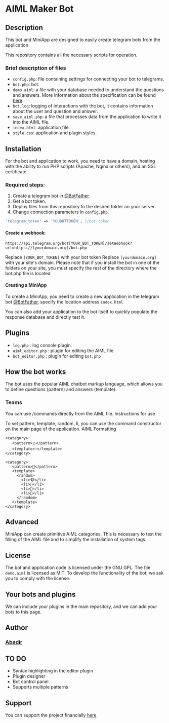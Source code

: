 # AIML Maker Bot

## Description

This bot and MiniApp are designed to easily create telegram bots from the application

This repository contains all the necessary scripts for operation.

### Brief description of files

- `config.php`: file containing settings for connecting your bot to telegrams.
- `bot.php`: bot.
- `demo.aiml`: a file with your database needed to understand the questions and answers. More information about the specification can be found [here](https://www.google.com/url?sa=t&rct=j&q=&esrc=s&source=web&cd=&cad=rja&uact=8&ved=2ahUKEwiv7a6hkumBAxVWIBAIHaJsBKcQFnoECAoQAQ&url=https%3A%2F%2Fru.wikipedia.org%2Fwiki%2FAIML&usg=AOvVaw3PN-9Zu9JGpIUmV_d84MmF&opi=89978449).
- `bot.log`: logging of interactions with the bot, it contains information about the user and question and answer.
- `save_aiml.php`: a file that processes data from the application to write it into the AIML file.
- `index.html`: application file.
- `style.css`: application and plugin styles.

## Installation

For the bot and application to work, you need to have a domain, hosting with the ability to run PHP scripts (Apache, Nginx or others), and an SSL certificate.

### Required steps:

1. Create a telegram bot in [@BotFather](https://t.me/BotFather).
2. Get a bot token.
3. Deploy files from this repository to the desired folder on your server.
4. Change connection parameters in `config.php`.

```php
'telegram_token' => 'YOUBOTTOKEN', //bot token
```
#### Create a webhook:
```
https://api.telegram.org/bot[YOUR_BOT_TOKEN]/setWebhook?url=https://[yourdomain.org]/bot.php
```
Replace ```[YOUR_BOT_TOKEN]``` with your bot token
Replace ```[yourdomain.org]``` with your site's domain. Please note that if you install the bot in one of the folders on your site, you must specify the rest of the directory where the bot.php file is located

#### Creating a MiniApp

To create a MiniApp, you need to create a new application in the telegram bot [@BotFather](https://t.me/BotFather), specify the location address ```index.html```

You can also add your application to the bot itself to quickly populate the response database and directly test it.
## Plugins

- `log.php` : log console plugin.
- `aiml_editor.php` : plugin for editing the AIML file.
- `bot_editor.php` : plugin for editing `bot.php`

## How the bot works

The bot uses the popular AIML chatbot markup language, which allows you to define questions (pattern) and answers (template).


### Teams

You can use /commands directly from the AIML file.
Instructions for use

To set pattern, template, random, li, you can use the command constructor on the main page of the application.
AIML Formatting

```
<category>
   <pattern>⛄️</pattern>
   <template>☃️</template>
</category>

<category>
   <pattern>🐒</pattern>
   <template>
     <random>
       <li>🐵</li>
       <li>🙈</li>
       <li>🙉</li>
       <li>🙊</li>
     </random>
   </template>
</category>
```
## Advanced

MiniApp can create primitive AIML categories. This is necessary to test the filling of the AIML file and to simplify the installation of system tags.
## License

The bot and application code is licensed under the GNU GPL. The file ```demo.aiml``` is licensed as MIT. To develop the functionality of the bot, we ask you to comply with the license.
## Your bots and plugins

We can include your plugins in the main repository, and we can add your bots to this page.

## Author
### [Abadir](https://t.me/aba_dir)

## TO DO
- Syntax highlighting in the editor plugin
- Plugin designer
- Bot control panel
- Supports multiple patterns
## Support
You can support the project financially [here](https://yoomoney.ru/fundraise/ibz6AQOYJ8Y.231009)
